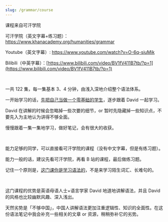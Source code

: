 ```yaml
---
slug: /grammar/course
---
```


课程来自可汗学院

可汗学院（英文字幕+练习题）：https://www.khanacademy.org/humanities/grammar

Youtube（英文字幕）: https://www.youtube.com/watch?v=O-6q-siuMik

Bilibili（中英字幕）：[https://www.bilibili.com/video/BV1fV411B7tb/?p=1](https://www.bilibili.com/video/BV1fV411B7tb/?p=1)

<br />

一共 122 集，每一集基本 3、4 分钟，由浅入深地介绍整个语法体系。

一开始学习的话，<u>先把自己当做一个零基础的学生</u>，逐步跟着 David 一起学习。

David 在讲解的时候会忽略掉一些次要的细节，or 暂时先隐藏掉一些知识点，不要先入为主地认为讲得不够全面。

慢慢跟着一集一集地学习，做好笔记，会有很大的收获。

<br />

能力足够的同学，可以直接看可汗学院的课程（没有中文字幕，但是有练习题）。

能力一般的话，建议先看可汗学院，再看 B 站的课程，最后做练习题。

记住一个原则是，<u>这门课你是学习语法的</u>，不是来学习陌生词汇、长难句的。

<br />

这门课程的优势是英语母语人士+语言学家 David 地道地讲解语法，并且 David 的风格也比较幽默风趣、深入浅出。

天然劣势是「不够中国」，中国人讲解语法更加注重逻辑性、知识的全面性。在这份语法笔记中我会补充一些相关的文章 or 资源，稍稍弥补它的劣势。

